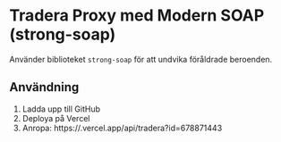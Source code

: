 # Tradera Proxy med Modern SOAP (strong-soap)

Använder biblioteket `strong-soap` för att undvika föråldrade beroenden.

## Användning

1. Ladda upp till GitHub
2. Deploya på Vercel
3. Anropa: https://<dittprojekt>.vercel.app/api/tradera?id=678871443
